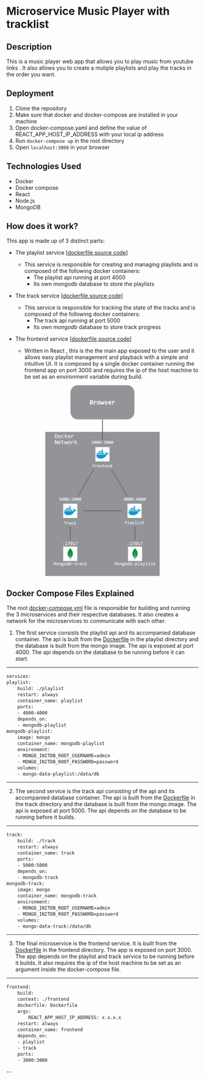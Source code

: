 # Microservice Music Player with tracklist

## Description

This is a music player web app that allows you to play music from youtube links . It also allows you to create a mutiple playlists and play the tracks in the order you want.

## Deployment

1. Clone the repository
2. Make sure that docker and docker-compose are installed in your machine
3. Open docker-compose.yaml and define the value of REACT_APP_HOST_IP_ADDRESS with your local ip address 
4. Run `docker-compose up` in the root directory
5. Open `localhost:3000` in your browser

<!--2.1 modify add the host ip to the docker-compose file  -->

## Technologies Used 

- Docker
- Docker compose 
- React
- Node.js
- MongoDB

## How does it work?

This app is made up of 3 distinct parts:
* The playlist service  [[dockerfile](./playlist/Dockerfile),[source code](./playlist)]
    * This service is responsible for creating and managing playlists and is composed of the following docker containers:
        * The playlist api running at port 4000
        * Its own mongodb database to store the playlists
* The track service     [[dockerfile](./track/Dockerfile),[source code](./track/track)]
    * This service is responsible for tracking the state of the tracks and is composed of the following docker containers:
        * The track api running at port 5000
        * Its own mongodb database to store track progress
        
* The frontend service  [[dockerfile](./frontend/Dockerfile),[source code](./frontend/frontend/)]
    * Written in React , this is the the main app exposed to the user and it allows easy playlist management and playback with a simple and intuitive UI. It is composed by a single docker container running the frontend app on port 3000 and requires the ip of the host machine to be set as an environment variable during build.
<div align="center">
   <img src="./docker.jpg" alt="Docker image" width="300" height="500">
</div>

<!-- TODO: explain how the containers communicate with each other -->

<!-- TODO: insert container communication image -->


## Docker Compose Files Explained

The root [docker-compose.yml](./docker-compose.yml) file is responsible for building and running the 3 microservices and their respective databases. It also creates a network for the microservices to communicate with each other.

1. The first service consists the playlist api and its accompanied database container. The api is built from the [Dockerfile](./playlist/Dockerfile) in the playlist directory and the database is built from the mongo image. The api is exposed at port 4000. The api depends on the database to be running before it can start.

---
    services:
    playlist:
        build: ./playlist
        restart: always
        container_name: playlist
        ports:
        - 4000:4000
        depends_on:
        - mongodb-playlist
    mongodb-playlist:
        image: mongo
        container_name: mongodb-playlist
        environment:
        - MONGO_INITDB_ROOT_USERNAME=admin
        - MONGO_INITDB_ROOT_PASSWORD=password
        volumes:
        - mongo-data-playlist:/data/db
---

2. The second service is the track api consisting of the api and its accompanied database container. The api is built from the [Dockerfile](./track/Dockerfile) in the track directory and the database is built from the mongo image. The api is exposed at port 5000. The api depends on the database to be running before it builds.

---
    track:
        build: ./track
        restart: always
        container_name: track
        ports:
        - 5000:5000
        depends_on:
        - mongodb-track
    mongodb-track:
        image: mongo
        container_name: mongodb-track
        environment:
        - MONGO_INITDB_ROOT_USERNAME=admin
        - MONGO_INITDB_ROOT_PASSWORD=password
        volumes:
        - mongo-data-track:/data/db
---

3. The final microservice is the frontend service. It is built from the [Dockerfile](./frontend/Dockerfile) in the frontend directory. The app is exposed on port 3000. The app depends on the playlist and track service to be running before it builds. It also requires the ip of the host machine to be set as an argument inside the docker-compose file.

---
    frontend:
        build:
        context: ./frontend
        dockerfile: Dockerfile
        args:
            REACT_APP_HOST_IP_ADDRESS: x.x.x.x
        restart: always
        container_name: frontend
        depends_on:
        - playlist
        - track
        ports:
        - 3000:3000
--
